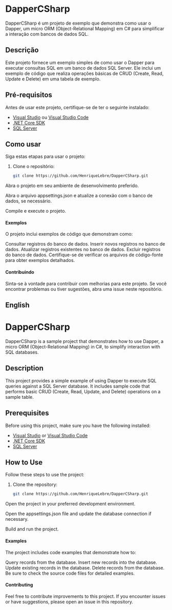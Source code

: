 # DapperCSharp

DapperCSharp é um projeto de exemplo que demonstra como usar o Dapper, um micro ORM (Object-Relational Mapping) em C# para simplificar a interação com bancos de dados SQL.

## Descrição

Este projeto fornece um exemplo simples de como usar o Dapper para executar consultas SQL em um banco de dados SQL Server. Ele inclui um exemplo de código que realiza operações básicas de CRUD (Create, Read, Update e Delete) em uma tabela de exemplo.

## Pré-requisitos

Antes de usar este projeto, certifique-se de ter o seguinte instalado:

- [Visual Studio](https://visualstudio.microsoft.com/) ou [Visual Studio Code](https://code.visualstudio.com/)
- [.NET Core SDK](https://dotnet.microsoft.com/download)
- [SQL Server](https://www.microsoft.com/en-us/sql-server/sql-server-downloads)

## Como usar

Siga estas etapas para usar o projeto:

1. Clone o repositório:

   ```bash
   git clone https://github.com/HenriqueLebre/DapperCSharp.git
Abra o projeto em seu ambiente de desenvolvimento preferido.

Abra o arquivo appsettings.json e atualize a conexão com o banco de dados, se necessário.

Compile e execute o projeto.

#### Exemplos

O projeto inclui exemplos de código que demonstram como:

Consultar registros do banco de dados.
Inserir novos registros no banco de dados.
Atualizar registros existentes no banco de dados.
Excluir registros do banco de dados.
Certifique-se de verificar os arquivos de código-fonte para obter exemplos detalhados.

#### Contribuindo

Sinta-se à vontade para contribuir com melhorias para este projeto. Se você encontrar problemas ou tiver sugestões, abra uma issue neste repositório.

## English

# DapperCSharp

DapperCSharp is a sample project that demonstrates how to use Dapper, a micro ORM (Object-Relational Mapping) in C#, to simplify interaction with SQL databases.

## Description

This project provides a simple example of using Dapper to execute SQL queries against a SQL Server database. It includes sample code that performs basic CRUD (Create, Read, Update, and Delete) operations on a sample table.

## Prerequisites

Before using this project, make sure you have the following installed:

- [Visual Studio](https://visualstudio.microsoft.com/) or [Visual Studio Code](https://code.visualstudio.com/)
- [.NET Core SDK](https://dotnet.microsoft.com/download)
- [SQL Server](https://www.microsoft.com/en-us/sql-server/sql-server-downloads)

## How to Use

Follow these steps to use the project:

1. Clone the repository:

   ```bash
   git clone https://github.com/HenriqueLebre/DapperCSharp.git
Open the project in your preferred development environment.

Open the appsettings.json file and update the database connection if necessary.

Build and run the project.

#### Examples

The project includes code examples that demonstrate how to:

Query records from the database.
Insert new records into the database.
Update existing records in the database.
Delete records from the database.
Be sure to check the source code files for detailed examples.

#### Contributing

Feel free to contribute improvements to this project. If you encounter issues or have suggestions, please open an issue in this repository.
